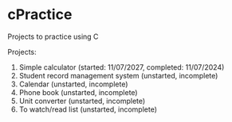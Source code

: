 # cPractice
Projects to practice using C

Projects:
1. Simple calculator (started: 11/07/2027, completed: 11/07/2024)
2. Student record management system (unstarted, incomplete)
3. Calendar (unstarted, incomplete)
4. Phone book (unstarted, incomplete)
5. Unit converter (unstarted, incomplete)
6. To watch/read list (unstarted, incomplete)
